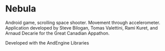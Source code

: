 Nebula
======

Android game, scrolling space shooter. Movement through accelerometer. 
Application developed by Steve Bilogan, Tomas Valettini, Rami Kuret, and Arnaud Decarie for the Great Canadian Appathon.

Developed with the AndEngine Libraries
